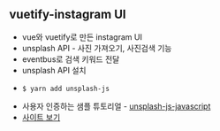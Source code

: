 ## vuetify-instagram UI

- vue와 vuetify로 만든 instagram UI
- unsplash API - 사진 가져오기, 사진검색 기능
- eventbus로 검색 키워드 전달
- unsplash API 설치
-     $ yarn add unsplash-js
- 사용자 인증하는 샘플 튜토리얼 - [unsplash-js-javascript](https://stackblitz.com/edit/unsplash-js-javascript?file=src/index.js)
- [사이트 보기](https://harimbu.github.io/vuetify-instagram/)
